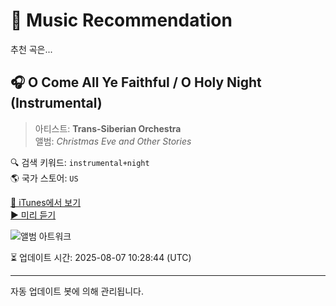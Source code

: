 
# 🎵 Music Recommendation

추천 곡은...

## 🎧 O Come All Ye Faithful / O Holy Night (Instrumental)  
> 아티스트: **Trans-Siberian Orchestra**  
> 앨범: _Christmas Eve and Other Stories_  

🔍 검색 키워드: `instrumental+night`  
🌎 국가 스토어: `US`

[🔗 iTunes에서 보기](https://music.apple.com/us/album/o-come-all-ye-faithful-o-holy-night-instrumental/206345419?i=206345424&uo=4)  
[▶️ 미리 듣기](https://audio-ssl.itunes.apple.com/itunes-assets/AudioPreview125/v4/ff/aa/02/ffaa023a-b3be-32a0-c59c-08a041000198/mzaf_4484105541898166335.plus.aac.p.m4a)

![앨범 아트워크](https://is1-ssl.mzstatic.com/image/thumb/Music125/v4/e0/7c/f4/e07cf4d8-8fbf-96df-ae7a-6a25c8583256/mzi.sxqwkjew.jpg/100x100bb.jpg)

⏳ 업데이트 시간: 2025-08-07 10:28:44 (UTC)

---
자동 업데이트 봇에 의해 관리됩니다.
